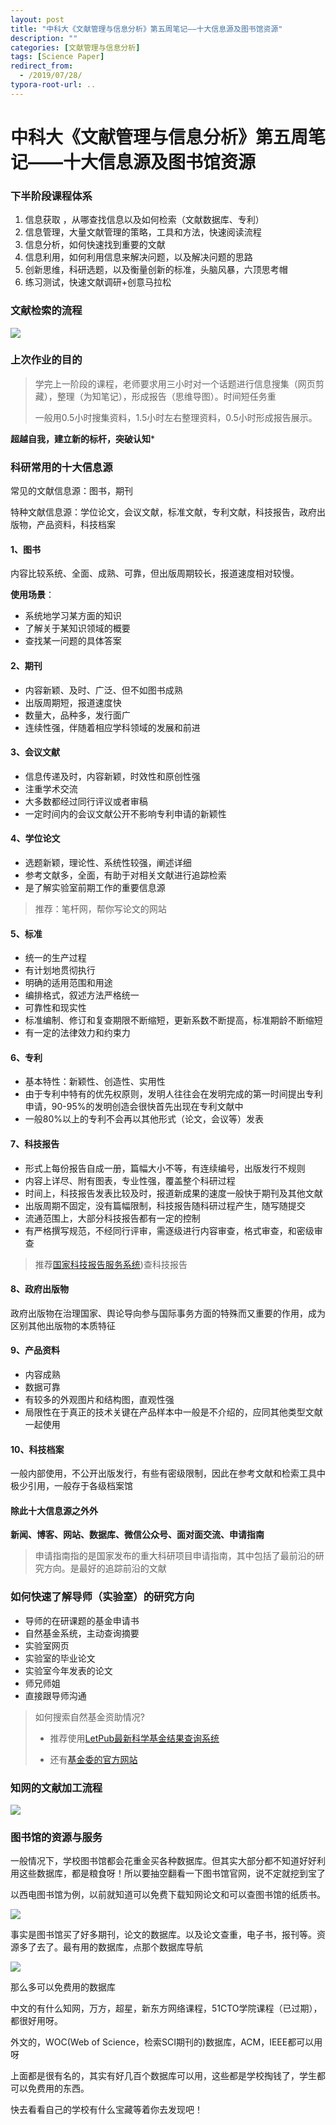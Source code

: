 ```yaml
---
layout: post
title: "中科大《文献管理与信息分析》第五周笔记——十大信息源及图书馆资源"
description: ""
categories: [文献管理与信息分析]
tags: [Science Paper]
redirect_from:
  - /2019/07/28/
typora-root-url: ..
---
```


# 中科大《文献管理与信息分析》第五周笔记——十大信息源及图书馆资源

### 下半阶段课程体系

1. 信息获取 ，从哪查找信息以及如何检索（文献数据库、专利）
2. 信息管理，大量文献管理的策略，工具和方法，快速阅读流程
3. 信息分析，如何快速找到重要的文献
4. 信息利用，如何利用信息来解决问题，以及解决问题的思路
5. 创新思维，科研选题，以及衡量创新的标准，头脑风暴，六顶思考帽
6. 练习测试，快速文献调研+创意马拉松

### 文献检索的流程

![](/images/posts/2019-07-28/liucheng.png)

### 上次作业的目的

>学完上一阶段的课程，老师要求用三小时对一个话题进行信息搜集（网页剪藏），整理（为知笔记），形成报告（思维导图）。时间短任务重
>
>一般用0.5小时搜集资料，1.5小时左右整理资料，0.5小时形成报告展示。

**超越自我，建立新的标杆，突破认知***

### 科研常用的十大信息源

常见的文献信息源：图书，期刊

特种文献信息源：学位论文，会议文献，标准文献，专利文献，科技报告，政府出版物，产品资料，科技档案

#### 1、图书

内容比较系统、全面、成熟、可靠，但出版周期较长，报道速度相对较慢。

**使用场景**：

- 系统地学习某方面的知识
- 了解关于某知识领域的概要
- 查找某一问题的具体答案

#### 2、期刊

- 内容新颖、及时、广泛、但不如图书成熟
- 出版周期短，报道速度快
- 数量大，品种多，发行面广
- 连续性强，伴随着相应学科领域的发展和前进

#### 3、会议文献

- 信息传递及时，内容新颖，时效性和原创性强
- 注重学术交流
- 大多数都经过同行评议或者审稿
- 一定时间内的会议文献公开不影响专利申请的新颖性

#### 4、学位论文

- 选题新颖，理论性、系统性较强，阐述详细
- 参考文献多，全面，有助于对相关文献进行追踪检索
- 是了解实验室前期工作的重要信息源

> 推荐：笔杆网，帮你写论文的网站

#### 5、标准

- 统一的生产过程
- 有计划地贯彻执行
- 明确的适用范围和用途
- 编排格式，叙述方法严格统一
- 可靠性和现实性
- 标准编制、修订和复查期限不断缩短，更新系数不断提高，标准期龄不断缩短
- 有一定的法律效力和约束力

#### 6、专利

- 基本特性：新颖性、创造性、实用性
- 由于专利中特有的优先权原则，发明人往往会在发明完成的第一时间提出专利申请，90-95%的发明创造会很快首先出现在专利文献中
- 一般80%以上的专利不会再以其他形式（论文，会议等）发表

#### 7、科技报告

- 形式上每份报告自成一册，篇幅大小不等，有连续编号，出版发行不规则
- 内容上详尽、附有图表，专业性强，覆盖整个科研过程
- 时间上，科技报告发表比较及时，报道新成果的速度一般快于期刊及其他文献
- 出版周期不固定，没有篇幅限制，科技报告随科研过程产生，随写随提交
- 流通范围上，大部分科技报告都有一定的控制
- 有严格撰写规范，不经同行评审，需逐级进行内容审查，格式审查，和密级审查

> 推荐[国家科技报告服务系统](https://www.nstrs.cn/))查科技报告

#### 8、政府出版物

政府出版物在治理国家、舆论导向参与国际事务方面的特殊而又重要的作用，成为区别其他出版物的本质特征

#### 9、产品资料

- 内容成熟
- 数据可靠
- 有较多的外观图片和结构图，直观性强
- 局限性在于真正的技术关键在产品样本中一般是不介绍的，应同其他类型文献一起使用

#### 10、科技档案

一般内部使用，不公开出版发行，有些有密级限制，因此在参考文献和检索工具中极少引用，一般存于各级档案馆

#### 除此十大信息源之外外

**新闻、博客、网站、数据库、微信公众号、面对面交流、申请指南**

> 申请指南指的是国家发布的重大科研项目申请指南，其中包括了最前沿的研究方向。是最好的追踪前沿的文献

### 如何快速了解导师（实验室）的研究方向

- 导师的在研课题的基金申请书
- 自然基金系统，主动查询摘要
- 实验室网页
- 实验室的毕业论文
- 实验室今年发表的论文
- 师兄师姐
- 直接跟导师沟通

> 如何搜索自然基金资助情况?
>
> - 推荐使用[LetPub最新科学基金结果查询系统](https://www.letpub.com.cn/index.php?page=grant)
>
> - 还有[基金委的官方网站](https://isisn.nsfc.gov.cn/egrantindex/funcindex/prjsearch-list)

### 知网的文献加工流程

![](/images/posts/2019-07-28/cnki.png)

### 图书馆的资源与服务

一般情况下，学校图书馆都会花重金买各种数据库。但其实大部分都不知道好好利用这些数据库，都是粮食呀！所以要抽空翻看一下图书馆官网，说不定就挖到宝了

以西电图书馆为例，以前就知道可以免费下载知网论文和可以查图书馆的纸质书。

![](/images/posts/2019-07-28/tushuguan.png)

事实是图书馆买了好多期刊，论文的数据库。以及论文查重，电子书，报刊等。资源多了去了。最有用的数据库，点那个数据库导航

![](/images/posts/2019-07-28/shujuku.png)

那么多可以免费用的数据库

中文的有什么知网，万方，超星，新东方网络课程，51CTO学院课程（已过期），都很好用呀。

外文的，WOC(Web of Science，检索SCI期刊的)数据库，ACM，IEEE都可以用呀

上面都是很有名的，其实有好几百个数据库可以用，这些都是学校掏钱了，学生都可以免费用的东西。

快去看看自己的学校有什么宝藏等着你去发现吧！


